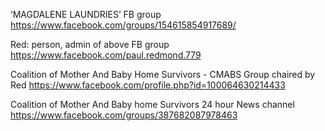 ‘MAGDALENE LAUNDRIES’ FB group
https://www.facebook.com/groups/154615854917689/


Red: person, admin of above FB group
https://www.facebook.com/paul.redmond.779


Coalition of Mother And Baby Home Survivors - CMABS
Group chaired by Red
https://www.facebook.com/profile.php?id=100064630214433


Coalition of Mother And Baby home Survivors 24 hour News channel
https://www.facebook.com/groups/387682087978463
